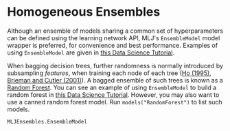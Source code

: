# Homogeneous Ensembles

Although an ensemble of models sharing a common set of hyperparameters
can be defined using the learning network API, MLJ's `EnsembleModel`
model wrapper is preferred, for convenience and best
performance. Examples of using `EnsembleModel` are given in [this Data
Science
Tutorial](https://juliaai.github.io/DataScienceTutorials.jl/getting-started/ensembles/).

When bagging decision trees, further randomness is normally introduced
by subsampling *features*, when training each node of each tree ([Ho
(1995)](https://web.archive.org/web/20160417030218/http://ect.bell-labs.com/who/tkh/publications/papers/odt.pdf),
[Brieman and Cutler
(2001)](https://www.stat.berkeley.edu/~breiman/RandomForests/cc_home.htm)). A
bagged ensemble of such trees is known as a [Random
Forest](https://en.wikipedia.org/wiki/Random_forest). You can see an
example of using `EnsembleModel` to build a random forest in [this
Data Science
Tutorial](https://juliaai.github.io/DataScienceTutorials.jl/getting-started/ensembles-2/). However,
you may also want to use a canned random forest model. Run
`models("RandomForest")` to list such models.

```@docs
MLJEnsembles.EnsembleModel
```


